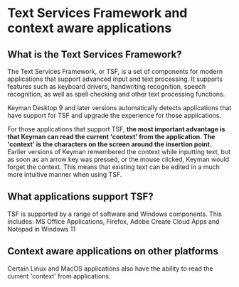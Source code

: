 # Text Services Framework and context aware applications


## What is the Text Services Framework?

The Text Services Framework, or TSF, is a set of components for modern applications that support advanced input and text processing. It
supports features such as keyboard drivers, handwriting recognition,
speech recognition, as well as spell checking and other text processing
functions.

Keyman Desktop 9 and later versions automatically detects applications that have support for TSF and upgrade the experience for those applications.

For those applications that support TSF, **the most important advantage is
that Keyman can read the current 'context' from the application. The
'context' is the characters on the screen around the insertion point.**
Earlier versions of Keyman remembered the context while inputting text,
but as soon as an arrow key was pressed, or the mouse clicked, Keyman
would forget the context. This means that existing text can be edited in
a much more intuitive manner when using TSF.

## What applications support TSF?

TSF is supported by a range of software and Windows components. 
This includes: MS Office Applications, Firefox, Adobe Create Cloud Apps and Notepad in Windows 11

## Context aware applications on other platforms

Certain Linux and MacOS applications also have the ability to read the current 'context' from applications. 
